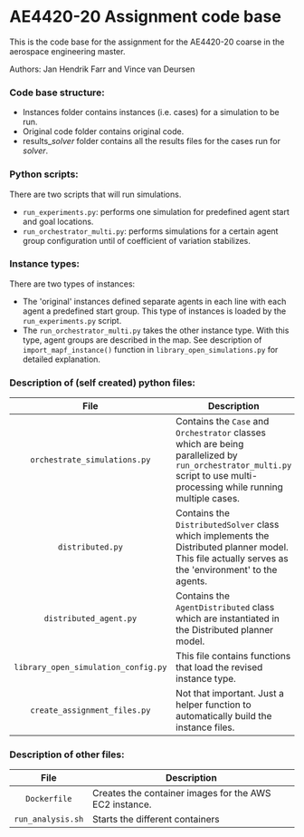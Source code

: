 # AE4420-20 Assignment code base

This is the code base for the assignment for the AE4420-20 coarse in the aerospace engineering master.

Authors: Jan Hendrik Farr and Vince van Deursen

### Code base structure:
* Instances folder contains instances (i.e. cases) for a simulation to be run. 
* Original code folder contains original code. 
* results_<em>solver</em> folder contains all the results files for the cases run for <em>solver</em>.


### Python scripts: 
There are two scripts that will run simulations. 
* `run_experiments.py`: performs one simulation for predefined agent start and goal locations. 
* `run_orchestrator_multi.py`: performs simulations for a certain agent group configuration until of coefficient of variation stabilizes.


### Instance types:
There are two types of instances: 
* The 'original' instances defined separate agents in each line with each agent a predefined start group. This type of instances is loaded by the `run_experiments.py` script.
* The `run_orchestrator_multi.py` takes the other instance type. With this type, agent groups are described in the map. See description of `import_mapf_instance()` function in `library_open_simulations.py` for detailed explanation.


### Description of (self created) python files:
| File | Description
|:----:|------|
|`orchestrate_simulations.py`  |    Contains the `Case` and `Orchestrator` classes which are being parallelized by `run_orchestrator_multi.py` script to use multi-processing while running multiple cases. |
|`distributed.py`| Contains the `DistributedSolver` class which implements the Distributed planner model. This file actually serves as the 'environment' to the agents.|
|`distributed_agent.py`| Contains the `AgentDistributed` class which are instantiated in the Distributed planner model. |
|`library_open_simulation_config.py` |  This file contains functions that load the revised instance type.  |
|`create_assignment_files.py` |  Not that important. Just a helper function to automatically build the instance files.|

### Description of other files: 

| File | Description
|:----:|------|
|`Dockerfile`  |  Creates the container images for the AWS EC2 instance. |
|`run_analysis.sh`| Starts the different containers |
